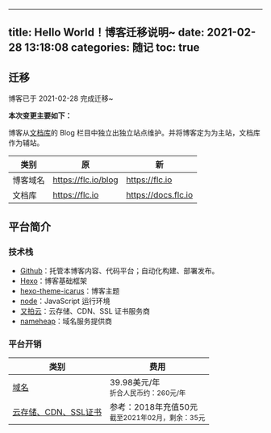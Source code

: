----
title: Hello World！博客迁移说明~
date: 2021-02-28 13:18:08
categories: 随记
toc: true
----

## 迁移

博客已于 2021-02-28 完成迁移~

**本次变更主要如下：**

博客从[文档库](https://docs.flc.io)的 Blog 栏目中独立出独立站点维护。并将博客定为为主站，文档库作为辅站。

|类别|原|新|
|----|----|----|
|博客域名|https://flc.io/blog|https://flc.io|
|文档库|https://flc.io|https://docs.flc.io|

## 平台简介

### 技术栈

- [Github](https://github.com/flc1125/blog.flc.io)：托管本博客内容、代码平台；自动化构建、部署发布。
- [Hexo](https://hexo.io/)：博客基础框架
- [hexo-theme-icarus](https://github.com/ppoffice/hexo-theme-icarus)：博客主题
- [node](https://nodejs.org/)：JavaScript 运行环境
- [又拍云](https://www.upyun.com/)：云存储、CDN、SSL 证书服务商
- [nameheap](https://www.namecheap.com/)：域名服务提供商

### 平台开销

| 类别 |  费用 |
|---------------|------------------------|
| [域名](https://www.namecheap.com)| 39.98美元/年<br/><small>折合人民币约：260元/年</small>  |
| [云存储、CDN、SSL证书](https://www.upyun.com/) | 参考：2018年充值50元<br/><small>截至2021年02月，剩余：35元</small> |